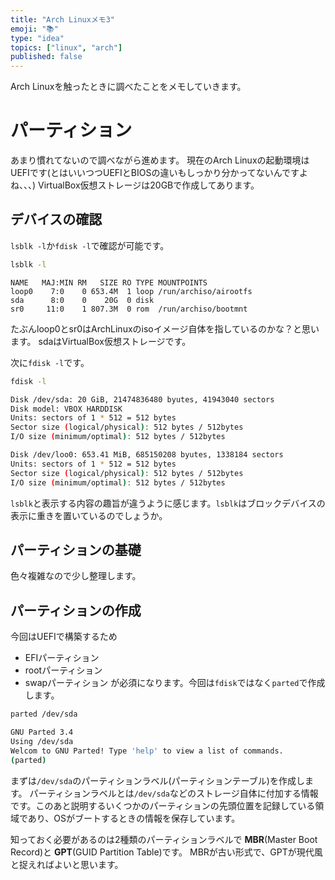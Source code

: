 ```yaml
---
title: "Arch Linuxメモ3"
emoji: "📚"
type: "idea"
topics: ["linux", "arch"]
published: false
---
```


Arch Linuxを触ったときに調べたことをメモしていきます。

# パーティション
あまり慣れてないので調べながら進めます。
現在のArch Linuxの起動環境はUEFIです(とはいいつつUEFIとBIOSの違いもしっかり分かってないんですよね、、、)
VirtualBox仮想ストレージは20GBで作成してあります。

## デバイスの確認
`lsblk -l`か`fdisk -l`で確認が可能です。

```sh
lsblk -l
```
```
NAME   MAJ:MIN RM   SIZE RO TYPE MOUNTPOINTS
loop0    7:0    0 653.4M  1 loop /run/archiso/airootfs
sda      8:0    0    20G  0 disk
sr0     11:0    1 807.3M  0 rom  /run/archiso/bootmnt
```
たぶんloop0とsr0はArchLinuxのisoイメージ自体を指しているのかな？と思います。
sdaはVirtualBox仮想ストレージです。

次に`fdisk -l`です。
```sh
fdisk -l
```
```sh
Disk /dev/sda: 20 GiB, 21474836480 byutes, 41943040 sectors
Disk model: VBOX HARDDISK
Units: sectors of 1 * 512 = 512 bytes
Sector size (logical/physical): 512 bytes / 512bytes
I/O size (minimum/optimal): 512 bytes / 512bytes

Disk /dev/loo0: 653.41 MiB, 685150208 byutes, 1338184 sectors
Units: sectors of 1 * 512 = 512 bytes
Sector size (logical/physical): 512 bytes / 512bytes
I/O size (minimum/optimal): 512 bytes / 512bytes
```
`lsblk`と表示する内容の趣旨が違うように感じます。`lsblk`はブロックデバイスの表示に重きを置いているのでしょうか。

## パーティションの基礎
色々複雑なので少し整理します。


## パーティションの作成
今回はUEFIで構築するため
* EFIパーティション
* rootパーティション
* swapパーティション
が必須になります。今回は`fdisk`ではなく`parted`で作成します。

```sh
parted /dev/sda
```
```sh
GNU Parted 3.4
Using /dev/sda
Welcom to GNU Parted! Type 'help' to view a list of commands.
(parted)
```

まずは`/dev/sda`のパーティションラベル(パーティションテーブル)を作成します。
パーティションラベルとは`/dev/sda`などのストレージ自体に付加する情報です。このあと説明するいくつかのパーティションの先頭位置を記録している領域であり、OSがブートするときの情報を保存しています。

知っておく必要があるのは2種類のパーティションラベルで
__MBR__(Master Boot Record)と
__GPT__(GUID Partition Table)です。
MBRが古い形式で、GPTが現代風と捉えればよいと思います。

